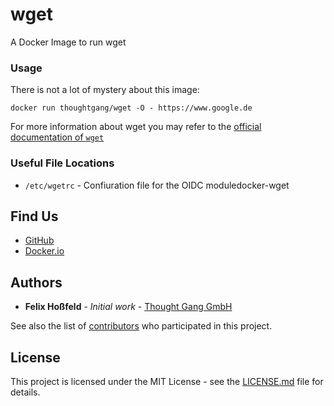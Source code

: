# wget

A Docker Image to run wget

### Usage

There is not a lot of mystery about this image:

```shell
docker run thoughtgang/wget -O - https://www.google.de
```

For more information about wget you may refer to the [official documentation of `wget`](http://www.gnu.org/software/wget/manual/wget.html)

### Useful File Locations

* `/etc/wgetrc` - Confiuration file for the OIDC moduledocker-wget

## Find Us

* [GitHub](https://github.com/thought-gang/docker-wget)
* [Docker.io](https://hub.docker.com/repository/docker/thoughtgang/wget)


## Authors

* **Felix Hoßfeld** - *Initial work* - [Thought Gang GmbH](https://www.thoughtgang.de/)

See also the list of [contributors](https://github.com/your/repository/contributors) who 
participated in this project.

## License

This project is licensed under the MIT License - see the [LICENSE.md](LICENSE.md) file for details.